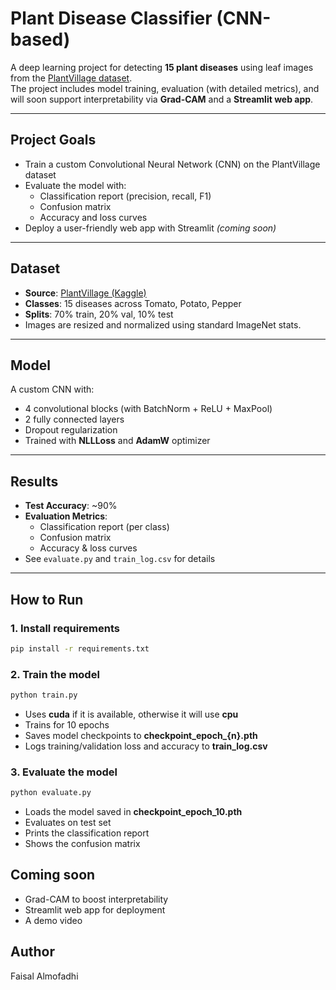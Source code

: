 # Plant Disease Classifier (CNN-based)

A deep learning project for detecting **15 plant diseases** using leaf images from the [PlantVillage dataset](https://www.kaggle.com/datasets/emmarex/plantdisease).  
The project includes model training, evaluation (with detailed metrics), and will soon support interpretability via **Grad-CAM** and a **Streamlit web app**.

---

## Project Goals

- Train a custom Convolutional Neural Network (CNN) on the PlantVillage dataset
- Evaluate the model with:
  - Classification report (precision, recall, F1)
  - Confusion matrix
  - Accuracy and loss curves
- Deploy a user-friendly web app with Streamlit *(coming soon)*

---

## Dataset

- **Source**: [PlantVillage (Kaggle)](https://www.kaggle.com/datasets/emmarex/plantdisease)
- **Classes**: 15 diseases across Tomato, Potato, Pepper
- **Splits**: 70% train, 20% val, 10% test  
- Images are resized and normalized using standard ImageNet stats.

---

## Model

A custom CNN with:
- 4 convolutional blocks (with BatchNorm + ReLU + MaxPool)
- 2 fully connected layers
- Dropout regularization
- Trained with **NLLLoss** and **AdamW** optimizer

---

## Results

- **Test Accuracy**: ~90%
- **Evaluation Metrics**:
  - Classification report (per class)
  - Confusion matrix
  - Accuracy & loss curves
- See `evaluate.py` and `train_log.csv` for details

---

## How to Run

### 1. Install requirements

```bash
pip install -r requirements.txt

```

### 2. Train the model
```bash
python train.py
```

- Uses **cuda** if it is available, otherwise it will use **cpu**
- Trains for 10 epochs
- Saves model checkpoints to **checkpoint_epoch_{n}.pth**
- Logs training/validation loss and accuracy to **train_log.csv**


### 3. Evaluate the model
```bash
python evaluate.py
```

- Loads the model saved in **checkpoint_epoch_10.pth**
- Evaluates on test set
- Prints the classification report
- Shows the confusion matrix


## Coming soon
- Grad-CAM to boost interpretability
- Streamlit web app for deployment
- A demo video


## Author
Faisal Almofadhi
